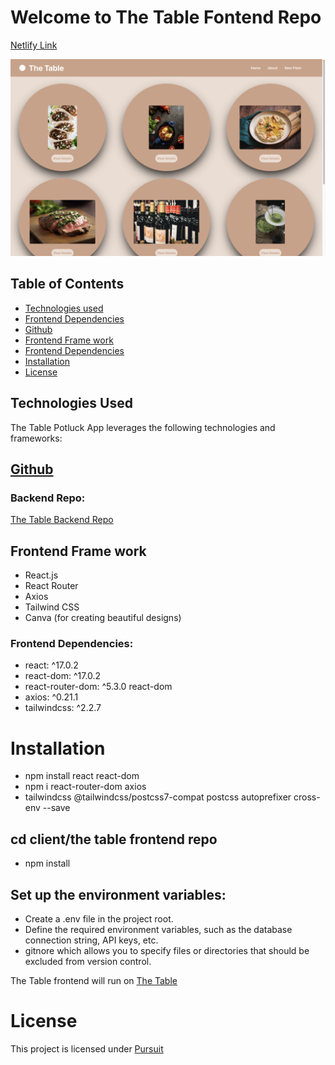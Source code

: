 # Welcome to The Table Fontend Repo 

[Netlify Link](https://thetable-app.netlify.app/)

![Index Page View](./src/images/IndexScreenshot.png)
## Table of Contents
- [Technologies used](#technologies-used)
- [Frontend Dependencies](#frontend-dependencies)
- [Github](#github)
- [Frontend Frame work](#frontend-frame-work)
- [Frontend Dependencies](#frontend-dependencies)
- [Installation](#installation)
- [License](#license)

##  Technologies Used
The Table Potluck App leverages the following technologies and frameworks:

## [Github](https://github.com/)
### Backend Repo:
[The Table Backend Repo](https://github.com/joshuanelsondev/table-backend-project)

## Frontend Frame work
- React.js
- React Router
- Axios
- Tailwind CSS
- Canva (for creating beautiful designs)


### Frontend Dependencies: 
- react: ^17.0.2
- react-dom: ^17.0.2
- react-router-dom: ^5.3.0
react-dom
- axios: ^0.21.1
- tailwindcss: ^2.2.7



# Installation
 - npm install react react-dom 
 - npm i react-router-dom axios  
 - tailwindcss @tailwindcss/postcss7-compat postcss autoprefixer cross-env --save

 ## cd client/the table frontend repo  
 - npm install

 ## Set up the environment variables:

- Create a .env file in the project root.
- Define the required environment variables, such as the database connection string, API keys, etc.
- gitnore which allows you to specify files or directories that should be excluded from version control. 

The Table frontend will run on [The Table](http://localhost:3000)

# License
This project is licensed under [Pursuit](https://www.pursuit.org/)
